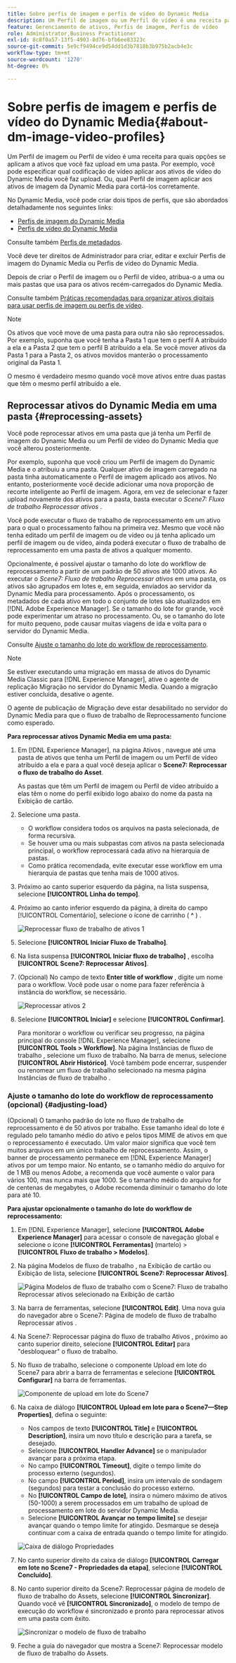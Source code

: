 ```yaml
---
title: Sobre perfis de imagem e perfis de vídeo do Dynamic Media
description: Um Perfil de imagem ou um Perfil de vídeo é uma receita para quais opções se aplicam a ativos que você faz upload em uma pasta. Por exemplo, você pode especificar qual codificação de vídeo aplicar aos ativos de vídeo do Dynamic Media você faz upload. Ou, qual Perfil de imagem aplicar aos ativos de imagem da Dynamic Media para cortá-los corretamente.
feature: Gerenciamento de ativos, Perfis de imagem, Perfis de vídeo
role: Administrator,Business Practitioner
exl-id: 8c8f0a57-13f5-4903-8d76-bfb6ee83323c
source-git-commit: 5e9cf9494ce9d54dd1d3b7818b3b975b2acb4e3c
workflow-type: tm+mt
source-wordcount: '1270'
ht-degree: 0%

---
```


# Sobre perfis de imagem e perfis de vídeo do Dynamic Media{#about-dm-image-video-profiles}

Um Perfil de imagem ou Perfil de vídeo é uma receita para quais opções se aplicam a ativos que você faz upload em uma pasta. Por exemplo, você pode especificar qual codificação de vídeo aplicar aos ativos de vídeo do Dynamic Media você faz upload. Ou, qual Perfil de imagem aplicar aos ativos de imagem da Dynamic Media para cortá-los corretamente.

No Dynamic Media, você pode criar dois tipos de perfis, que são abordados detalhadamente nos seguintes links:

* [Perfis de imagem do Dynamic Media](/help/assets/dynamic-media/image-profiles.md)
* [Perfis de vídeo do Dynamic Media](/help/assets/dynamic-media/video-profiles.md)

Consulte também [Perfis de metadados](/help/assets/metadata-profiles.md).

Você deve ter direitos de Administrador para criar, editar e excluir Perfis de imagem do Dynamic Media ou Perfis de vídeo do Dynamic Media.

Depois de criar o Perfil de imagem ou o Perfil de vídeo, atribua-o a uma ou mais pastas que usa para os ativos recém-carregados do Dynamic Media.

Consulte também [Práticas recomendadas para organizar ativos digitais para usar perfis de imagem ou perfis de vídeo](/help/assets/dynamic-media/best-practices-for-file-management.md).

>[!NOTE]
>
>Os ativos que você move de uma pasta para outra não são reprocessados. Por exemplo, suponha que você tenha a Pasta 1 que tem o perfil A atribuído a ela e a Pasta 2 que tem o perfil B atribuído a ela. Se você mover ativos da Pasta 1 para a Pasta 2, os ativos movidos manterão o processamento original da Pasta 1.
>
>O mesmo é verdadeiro mesmo quando você move ativos entre duas pastas que têm o mesmo perfil atribuído a ele.

## Reprocessar ativos do Dynamic Media em uma pasta {#reprocessing-assets}

Você pode reprocessar ativos em uma pasta que já tenha um Perfil de imagem do Dynamic Media ou um Perfil de vídeo do Dynamic Media que você alterou posteriormente.

Por exemplo, suponha que você criou um Perfil de imagem do Dynamic Media e o atribuiu a uma pasta. Qualquer ativo de imagem carregado na pasta tinha automaticamente o Perfil de imagem aplicado aos ativos. No entanto, posteriormente você decide adicionar uma nova proporção de recorte inteligente ao Perfil de imagem. Agora, em vez de selecionar e fazer upload novamente dos ativos para a pasta, basta executar o *Scene7: Fluxo de trabalho Reprocessar ativos* .

Você pode executar o fluxo de trabalho de reprocessamento em um ativo para o qual o processamento falhou na primeira vez. Mesmo que você não tenha editado um perfil de imagem ou de vídeo ou já tenha aplicado um perfil de imagem ou de vídeo, ainda poderá executar o fluxo de trabalho de reprocessamento em uma pasta de ativos a qualquer momento.

Opcionalmente, é possível ajustar o tamanho do lote do workflow de reprocessamento a partir de um padrão de 50 ativos até 1000 ativos. Ao executar o _Scene7: Fluxo de trabalho Reprocessar ativos_ em uma pasta, os ativos são agrupados em lotes e, em seguida, enviados ao servidor da Dynamic Media para processamento. Após o processamento, os metadados de cada ativo em todo o conjunto de lotes são atualizados em [!DNL Adobe Experience Manager]. Se o tamanho do lote for grande, você pode experimentar um atraso no processamento. Ou, se o tamanho do lote for muito pequeno, pode causar muitas viagens de ida e volta para o servidor do Dynamic Media.

Consulte [Ajuste o tamanho do lote do workflow de reprocessamento](#adjusting-load).

>[!NOTE]
>
>Se estiver executando uma migração em massa de ativos do Dynamic Media Classic para [!DNL Experience Manager], ative o agente de replicação Migração no servidor do Dynamic Media. Quando a migração estiver concluída, desative o agente.
>
>O agente de publicação de Migração deve estar desabilitado no servidor do Dynamic Media para que o fluxo de trabalho de Reprocessamento funcione como esperado.

<!-- LEAVE IN PLACE, MAY BE USED IN THE FUTURE

Batch size is the number of assets that are amalgamated into a single IPS (Dynamic Media’s Image Production System) job. When you run the Scene7: Reprocess Assets workflow, the job is triggered on IPS. The number of IPS jobs that are triggered is based on the total number of assets in the folder, divided by the batch size. For example, suppose you had a folder with 150 assets and a batch size of 50. In this case, three IPS jobs are triggered. The assets are updated when the entire batch size (50 in our example) is processed in IPS. The job then moves onto the next IPS job and so on until complete. If you increase the batch size, you may notice a longer delay with assets getting updated. 

-->

**Para reprocessar ativos Dynamic Media em uma pasta:**

1. Em [!DNL Experience Manager], na página Ativos , navegue até uma pasta de ativos que tenha um Perfil de imagem ou um Perfil de vídeo atribuído a ela e para a qual você deseja aplicar o **Scene7: Reprocessar o fluxo de trabalho do Asset**.

   As pastas que têm um Perfil de imagem ou Perfil de vídeo atribuído a elas têm o nome do perfil exibido logo abaixo do nome da pasta na Exibição de cartão.

1. Selecione uma pasta.

   * O workflow considera todos os arquivos na pasta selecionada, de forma recursiva.
   * Se houver uma ou mais subpastas com ativos na pasta selecionada principal, o workflow reprocessará cada ativo na hierarquia de pastas.
   * Como prática recomendada, evite executar esse workflow em uma hierarquia de pastas que tenha mais de 1000 ativos.

1. Próximo ao canto superior esquerdo da página, na lista suspensa, selecione **[!UICONTROL Linha do tempo]**.
1. Próximo ao canto inferior esquerdo da página, à direita do campo [!UICONTROL Comentário], selecione o ícone de carrinho ( **^** ) .

   ![Reprocessar fluxo de trabalho de ativos 1](/help/assets/dynamic-media/assets/reprocess-assets1.png)

1. Selecione **[!UICONTROL Iniciar Fluxo de Trabalho]**.
1. Na lista suspensa **[!UICONTROL Iniciar fluxo de trabalho]** , escolha **[!UICONTROL Scene7: Reprocessar Ativos]**.
1. (Opcional) No campo de texto **Enter title of workflow** , digite um nome para o workflow. Você pode usar o nome para fazer referência à instância do workflow, se necessário.

   ![Reprocessar ativos 2](/help/assets/dynamic-media/assets/reprocess-assets2.png)

1. Selecione **[!UICONTROL Iniciar]** e selecione **[!UICONTROL Confirmar]**.

   Para monitorar o workflow ou verificar seu progresso, na página principal do console [!DNL Experience Manager], selecione **[!UICONTROL Tools > Workflow]**. Na página Instâncias de fluxo de trabalho , selecione um fluxo de trabalho. Na barra de menus, selecione **[!UICONTROL Abrir Histórico]**. Você também pode encerrar, suspender ou renomear um fluxo de trabalho selecionado na mesma página Instâncias de fluxo de trabalho .

### Ajuste o tamanho do lote do workflow de reprocessamento (opcional) {#adjusting-load}

(Opcional) O tamanho padrão do lote no fluxo de trabalho de reprocessamento é de 50 ativos por trabalho. Esse tamanho ideal do lote é regulado pelo tamanho médio do ativo e pelos tipos MIME de ativos em que o reprocessamento é executado. Um valor maior significa que você tem muitos arquivos em um único trabalho de reprocessamento. Assim, o banner de processamento permanece em [!DNL Experience Manager] ativos por um tempo maior. No entanto, se o tamanho médio do arquivo for de 1 MB ou menos Adobe, a recomenda que você aumente o valor para vários 100, mas nunca mais que 1000. Se o tamanho médio do arquivo for de centenas de megabytes, o Adobe recomenda diminuir o tamanho do lote para até 10.

**Para ajustar opcionalmente o tamanho do lote do workflow de reprocessamento:**

1. Em [!DNL Experience Manager], selecione **[!UICONTROL Adobe Experience Manager]** para acessar o console de navegação global e selecione o ícone **[!UICONTROL Ferramentas]** (martelo) > **[!UICONTROL Fluxo de trabalho > Modelos]**.
1. Na página Modelos de fluxo de trabalho , na Exibição de cartão ou Exibição de lista, selecione **[!UICONTROL Scene7: Reprocessar Ativos]**.

   ![Página Modelos de fluxo de trabalho com o Scene7: Fluxo de trabalho Reprocessar ativos selecionado na Exibição de cartão](/help/assets/dynamic-media/assets/reprocess-assets7.png)

1. Na barra de ferramentas, selecione **[!UICONTROL Edit]**. Uma nova guia do navegador abre o Scene7: Página de modelo de fluxo de trabalho Reprocessar ativos .
1. Na Scene7: Reprocessar página do fluxo de trabalho Ativos , próximo ao canto superior direito, selecione **[!UICONTROL Editar]** para &quot;desbloquear&quot; o fluxo de trabalho.
1. No fluxo de trabalho, selecione o componente Upload em lote do Scene7 para abrir a barra de ferramentas e selecione **[!UICONTROL Configurar]** na barra de ferramentas.

   ![Componente de upload em lote do Scene7](/help/assets/dynamic-media/assets/reprocess-assets8.png)

1. Na caixa de diálogo **[!UICONTROL Upload em lote para o Scene7—Step Properties]**, defina o seguinte:
   * Nos campos de texto **[!UICONTROL Title]** e **[!UICONTROL Description]**, insira um novo título e descrição para a tarefa, se desejado.
   * Selecione **[!UICONTROL Handler Advance]** se o manipulador avançar para a próxima etapa.
   * No campo **[!UICONTROL Timeout]**, digite o tempo limite do processo externo (segundos).
   * No campo **[!UICONTROL Period]**, insira um intervalo de sondagem (segundos) para testar a conclusão do processo externo.
   * No **[!UICONTROL Campo de lote]**, insira o número máximo de ativos (50-1000) a serem processados em um trabalho de upload de processamento em lote do servidor Dynamic Media.
   * Selecione **[!UICONTROL Avançar no tempo limite]** se desejar avançar quando o tempo limite for atingido. Desmarque se deseja continuar com a caixa de entrada quando o tempo limite for atingido.

   ![Caixa de diálogo Propriedades](/help/assets/dynamic-media/assets/reprocess-assets3.png)

1. No canto superior direito da caixa de diálogo **[!UICONTROL Carregar em lote no Scene7 - Propriedades da etapa]**, selecione **[!UICONTROL Concluído]**.

1. No canto superior direito da Scene7: Reprocessar página de modelo de fluxo de trabalho do Assets, selecione **[!UICONTROL Sincronizar]**. Quando você vê **[!UICONTROL Sincronizado]**, o modelo de tempo de execução do workflow é sincronizado e pronto para reprocessar ativos em uma pasta com êxito.

   ![Sincronizar o modelo de fluxo de trabalho](/help/assets/dynamic-media/assets/reprocess-assets1.png)

1. Feche a guia do navegador que mostra a Scene7: Reprocessar modelo de fluxo de trabalho do Assets.

<!-- MAY BE NEEDED IN THE FUTURE

1. Return to the browser tab that has the open Workflow Models page, then press **Esc** to exit the selection.
1. In the upper-left corner of the page, select **[!UICONTROL Adobe Experience Manager]** to access the global navigation console, then select the **[!UICONTROL Tools]** (hammer) icon > **[!UICONTROL General > CRXDE Lite]**.
1. In the folder tree on the left side of the CRXDE Lite page, navigate to the following location:

   `/conf/global/settings/workflow/models/scene7_reprocess_assets/jcr:content/flow/reprocess/metaData`

   ![CRXDE Lite](/help/security/assets/workflow-models9.png)

1. On the right side of the CRXDE Lite page, in the lower portion, enter the following name, type, and value in its respective field:
    * **[!UICONTROL Name]**: `reprocess-batch-size`
    * **[!UICONTROL Type]**: `Long`
    * **[!UICONTROL Value]**: enter a default value (50-1000) for the batch size
1. In the lower-right corner, select **[!UICONTROL Add]**. The new property appears as the following:

    ![Saving the new property](/help/security/assets/workflow-models10.png)

1. On the menu bar of the CRXDE Lite page, select **[!UICONTROL Save All]**.
1. In the upper-left corner of the page, select **[!UICONTROL CRXDE Lite]** to return to the main Experience Manager console
1. Repeat steps 1-7 to re-synchronize the new batch size to the Scene7: Reprocess Assets workflow model.

-->
